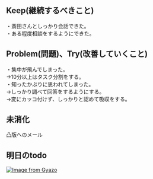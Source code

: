 ## Keep(継続するべきこと)
・斎田さんとしっかり会話できた。  
・ある程度相談をするようにできた。  


## Problem(問題)、Try(改善していくこと)  
・集中が飛んでしまった。  
→10分以上はタスク分割をする。  
・知ったかぶりに思われてしまった。  
→しっかり調べて回答をするようにする。  
→変にカッコ付けず、しっかりと認めて吸収をする。  


## 未消化  
凸版へのメール  


## 明日のtodo  
[![Image from Gyazo](https://i.gyazo.com/90026e2d9ce9ffaacca326899e822fba.png)](https://gyazo.com/90026e2d9ce9ffaacca326899e822fba)